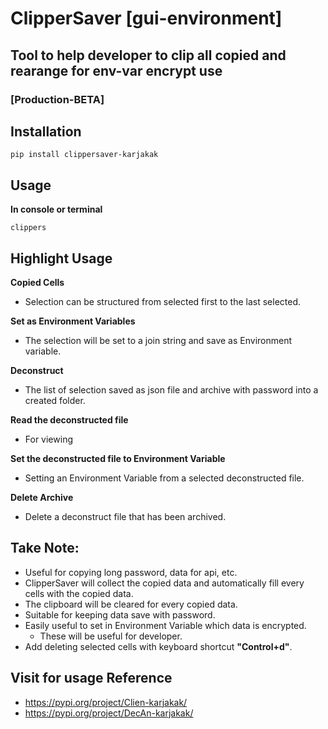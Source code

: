 # ClipperSaver [gui-environment]
## Tool to help developer to clip all copied and rearange for env-var encrypt use
### [Production-BETA]

## Installation
```
pip install clippersaver-karjakak
```
## Usage
**In console or terminal**
```
clippers
```
## Highlight Usage
**Copied Cells**

- Selection can be structured from selected first to the last selected.

**Set as Environment Variables**

- The selection will be set to a join string and save as Environment variable.

**Deconstruct**

- The list of selection saved as json file and archive with password into a created folder.

**Read the deconstructed file**

- For viewing

**Set the deconstructed file to Environment Variable**

- Setting an Environment Variable from a selected deconstructed file.

**Delete Archive**

- Delete a deconstruct file that has been archived.

## Take Note:
- Useful for copying long password, data for api, etc.
- ClipperSaver will collect the copied data and automatically fill every cells with the copied data.
- The clipboard will be cleared for every copied data.
- Suitable for keeping data save with password.
- Easily useful to set in Environment Variable which data is encrypted.
    - These will be useful for developer.
- Add deleting selected cells with keyboard shortcut **"Control+d"**.
## Visit for usage Reference
- https://pypi.org/project/Clien-karjakak/
- https://pypi.org/project/DecAn-karjakak/